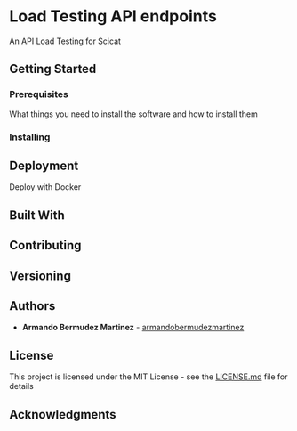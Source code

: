 # Load Testing API endpoints

An API Load Testing for Scicat

## Getting Started



### Prerequisites

What things you need to install the software and how to install them


### Installing

## Deployment

Deploy with Docker

## Built With


## Contributing


## Versioning


## Authors

* **Armando Bermudez Martinez** - [armandobermudezmartinez](https://github.com/armandobermudezmartinez)

## License

This project is licensed under the MIT License - see the [LICENSE.md](LICENSE.md) file for details

## Acknowledgments
